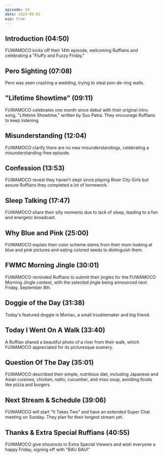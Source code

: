 ```yaml
---
episode: 14
date: 2023-09-01
wip: true
---
```


## Introduction (04:50)

FUWAMOCO kicks off their 14th episode, welcoming Ruffians and celebrating a "Fluffy and Fuzzy Friday."

## Pero Sighting (07:08)

Pero was seen crashing a wedding, trying to steal pon-de-ring walls.

## "Lifetime Showtime" (09:11)

FUWAMOCO celebrates one month since debut with their original intro song, "Lifetime Showtime," written by Suo Patra. They encourage Ruffians to keep listening.

## Misunderstanding (12:04)

FUWAMOCO clarify there are no new misunderstandings, celebrating a misunderstanding-free episode.

## Confession (13:53)

FUWAMOCO reveal they haven't slept since playing River City Girls but assure Ruffians they completed a lot of homework.

## Sleep Talking (17:47)

FUWAMOCO share their silly moments due to lack of sleep, leading to a fun and energetic broadcast.

## Why Blue and Pink (25:00)

FUWAMOCO explain their color scheme stems from their mom looking at blue and pink pictures and eating colored seeds to distinguish them.

## FWMC Morning Jingle (30:01)

FUWAMOCO reminded Ruffians to submit their jingles for the FUWAMOCO Morning Jingle contest, with the selected jingle being announced next Friday, September 8th.

## Doggie of the Day (31:38)

Today's featured doggie is Moniac, a small troublemaker and big friend.

## Today I Went On A Walk (33:40)

A Ruffian shared a beautiful photo of a river from their walk, which FUWAMOCO appreciated for its picturesque scenery.

## Question Of The Day (35:01)

FUWAMOCO described their simple, nutritious diet, including Japanese and Asian cuisines, chicken, natto, cucumber, and miso soup, avoiding foods like pizza and burgers.

## Next Stream & Schedule (39:06)

FUWAMOCO will start "It Takes Two" and have an extended Super Chat meeting on Sunday. They plan for their longest stream yet.

## Thanks & Extra Special Ruffians (40:55)

FUWAMOCO give shoutouts to Extra Special Viewers and wish everyone a happy Friday, signing off with "BAU BAU!"

